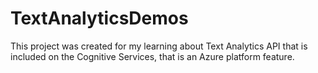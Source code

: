 # TextAnalyticsDemos
This project was created for my learning about Text Analytics API that is included on the Cognitive Services, that is an Azure platform feature.
